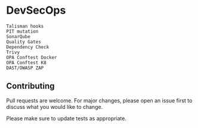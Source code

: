# DevSecOps

```
Talisman hooks 
PIT mutation
SonarQube
Quality Gates
Dependency Check
Trivy 
OPA Conftest Docker
OPA Conftest K8
DAST/OWASP ZAP

```
  
## Contributing
Pull requests are welcome. For major changes, please open an issue first to discuss what you would like to change.

Please make sure to update tests as appropriate.
